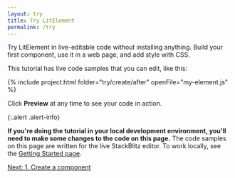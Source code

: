 ```yaml
---
layout: try
title: Try LitElement
permalink: /try
---
```


Try LitElement in live-editable code without installing anything. Build your first component, use it in a web page, and add style with CSS. 

This tutorial has live code samples that you can edit, like this:

{% include project.html folder="try/create/after" openFile="my-element.js" %}

Click **Preview** at any time to see your code in action. 

{:.alert .alert-info}
<div>

**If you're doing the tutorial in your local development environment, you'll need to make some changes to the code on this page.** The code samples on this page are written for the live StackBlitz editor. To work locally, see the [Getting Started page](/guide/start). 

</div>

[Next: 1. Create a component](/try/create)
